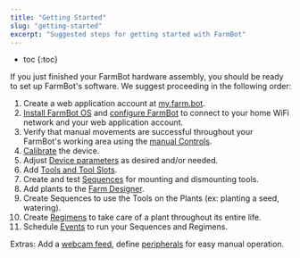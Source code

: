 ```yaml
---
title: "Getting Started"
slug: "getting-started"
excerpt: "Suggested steps for getting started with FarmBot"
---
```


* toc
{:toc}

If you just finished your FarmBot hardware assembly, you should be ready to set up FarmBot's software. We suggest proceeding in the following order:

1. Create a web application account at [my.farm.bot](https://my.farm.bot).
2. [Install FarmBot OS](../Device/farmbot-os.md) and [configure FarmBot](../Device/farmbot-os/configurator.md) to connect to your home WiFi network and your web application account.
3. Verify that manual movements are successful throughout your FarmBot's working area using the [manual Controls](../Web-App/controls.md).
4. [Calibrate](../Extras/calibration-and-homing.md) the device.
5. Adjust [Device parameters](../Web-App/device.md) as desired and/or needed.
6. Add [Tools and Tool Slots](../Web-App/tools.md).
7. Create and test [Sequences](../Web-App/sequences.md) for mounting and dismounting tools.
8. Add plants to the [Farm Designer](../Web-App/farm-designer.md).
9. Create Sequences to use the Tools on the Plants (ex: planting a seed, watering).
10. Create [Regimens](../Web-App/regimens.md) to take care of a plant throughout its entire life.
11. Schedule [Events](../Web-App/events.md) to run your Sequences and Regimens.

Extras: Add a [webcam feed](../Web-App/controls.md#webcam-feeds), define [peripherals](../Web-App/controls.md#peripherals) for easy manual operation.
